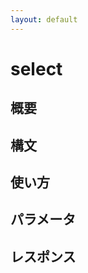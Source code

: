 ```yaml
---
layout: default
---
```


<div class="jumbotron">
<h1>select</h1>
</div>

## 概要


## 構文


## 使い方


## パラメータ


## レスポンス


